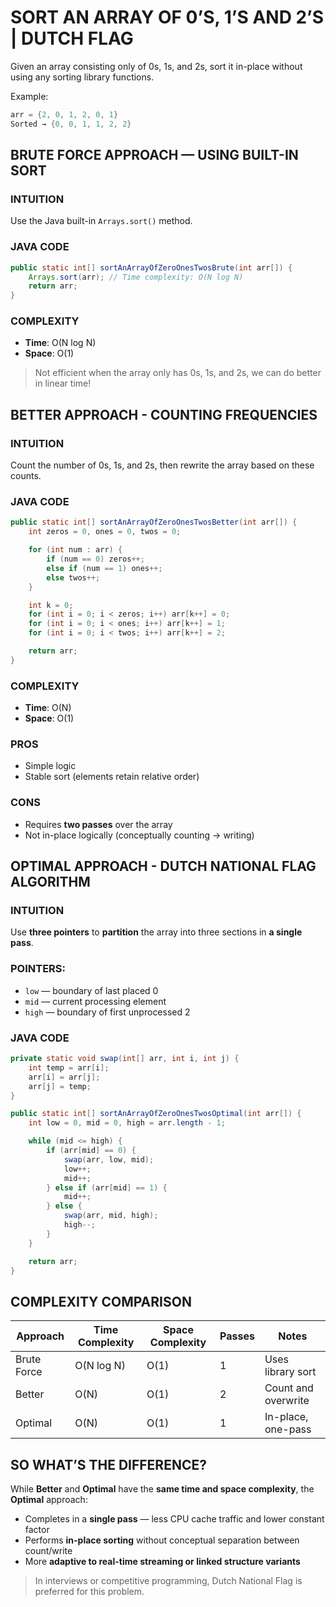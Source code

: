 # SORT AN ARRAY OF 0’S, 1’S AND 2’S | DUTCH FLAG

Given an array consisting only of 0s, 1s, and 2s, sort it in-place without using any sorting library functions.

Example:

```java
arr = {2, 0, 1, 2, 0, 1}
Sorted → {0, 0, 1, 1, 2, 2}
```

## BRUTE FORCE APPROACH — USING BUILT-IN SORT

### INTUITION

Use the Java built-in `Arrays.sort()` method.

### JAVA CODE

```java
public static int[] sortAnArrayOfZeroOnesTwosBrute(int arr[]) {
    Arrays.sort(arr); // Time complexity: O(N log N)
    return arr;
}
```

### COMPLEXITY

- **Time**: O(N log N)
- **Space**: O(1)

> Not efficient when the array only has 0s, 1s, and 2s, we can do better in linear time!

## BETTER APPROACH - COUNTING FREQUENCIES

### INTUITION

Count the number of 0s, 1s, and 2s, then rewrite the array based on these counts.

### JAVA CODE

```java
public static int[] sortAnArrayOfZeroOnesTwosBetter(int arr[]) {
    int zeros = 0, ones = 0, twos = 0;

    for (int num : arr) {
        if (num == 0) zeros++;
        else if (num == 1) ones++;
        else twos++;
    }

    int k = 0;
    for (int i = 0; i < zeros; i++) arr[k++] = 0;
    for (int i = 0; i < ones; i++) arr[k++] = 1;
    for (int i = 0; i < twos; i++) arr[k++] = 2;

    return arr;
}
```

### COMPLEXITY

- **Time**: O(N)
- **Space**: O(1)

### PROS

- Simple logic
- Stable sort (elements retain relative order)

### CONS

- Requires **two passes** over the array
- Not in-place logically (conceptually counting → writing)

## OPTIMAL APPROACH - DUTCH NATIONAL FLAG ALGORITHM

### INTUITION

Use **three pointers** to **partition** the array into three sections in **a single pass**.

### POINTERS:

- `low` — boundary of last placed 0
- `mid` — current processing element
- `high` — boundary of first unprocessed 2

### JAVA CODE

```java
private static void swap(int[] arr, int i, int j) {
    int temp = arr[i];
    arr[i] = arr[j];
    arr[j] = temp;
}

public static int[] sortAnArrayOfZeroOnesTwosOptimal(int arr[]) {
    int low = 0, mid = 0, high = arr.length - 1;

    while (mid <= high) {
        if (arr[mid] == 0) {
            swap(arr, low, mid);
            low++;
            mid++;
        } else if (arr[mid] == 1) {
            mid++;
        } else {
            swap(arr, mid, high);
            high--;
        }
    }

    return arr;
}
```

## COMPLEXITY COMPARISON

| Approach    | Time Complexity | Space Complexity | Passes | Notes               |
| ----------- | --------------- | ---------------- | ------ | ------------------- |
| Brute Force | O(N log N)      | O(1)             | 1      | Uses library sort   |
| Better      | O(N)            | O(1)             | 2      | Count and overwrite |
| Optimal     | O(N)            | O(1)             | 1      | In-place, one-pass  |

## SO WHAT’S THE DIFFERENCE?

While **Better** and **Optimal** have the **same time and space complexity**, the **Optimal** approach:

- Completes in a **single pass** — less CPU cache traffic and lower constant factor
- Performs **in-place sorting** without conceptual separation between count/write
- More **adaptive to real-time streaming or linked structure variants**

> In interviews or competitive programming, Dutch National Flag is preferred for this problem.
